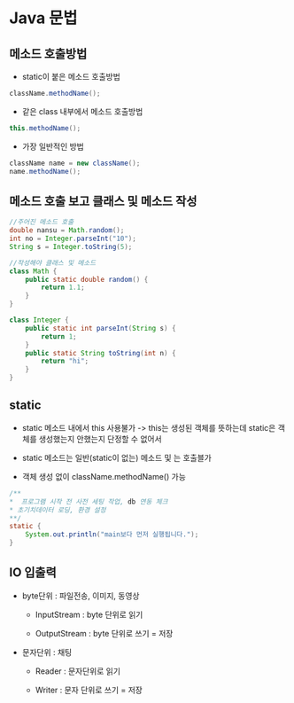 # Java 문법

## 메소드 호출방법

+ static이 붙은 메소드 호출방법

```java
className.methodName();
```

+ 같은 class 내부에서 메소드 호출방법

```java
this.methodName();
```

+ 가장 일반적인 방법

```java
className name = new className();
name.methodName();
```

## 

## 메소드 호출 보고 클래스 및 메소드 작성

```java
//주어진 메소드 호출
double nansu = Math.random();
int no = Integer.parseInt("10");
String s = Integer.toString(5);

//작성해야 클래스 및 메소드 
class Math {
    public static double random() {
        return 1.1;
    }
}

class Integer {
    public static int parseInt(String s) {
        return 1;
    }
    public static String toString(int n) {
        return "hi";
    }
} 
```

## static

+ static 메소드 내에서 this 사용불가 -> this는 생성된 객체를 뜻하는데 static은 객체를 생성했는지 안했는지 단정할 수 없어서

+ static 메소드는 일반(static이 없는) 메소드 및 는 호출블가

+ 객체 생성 없이 className.methodName() 가능

```java
/**
*  프로그램 시작 전 사전 세팅 작업, db 연동 체크
* 초기치데이터 로딩, 환경 설정
**/
static {
    System.out.println("main보다 먼저 실행됩니다.");
}
```

## IO 입출력

+ byte단위 : 파일전송, 이미지, 동영상
  
  + InputStream : byte 단위로 읽기
  
  + OutputStream : byte 단위로 쓰기 = 저장

+ 문자단위 : 채팅
  
  + Reader : 문자단위로 읽기
  
  + Writer : 문자 단위로 쓰기 = 저장
